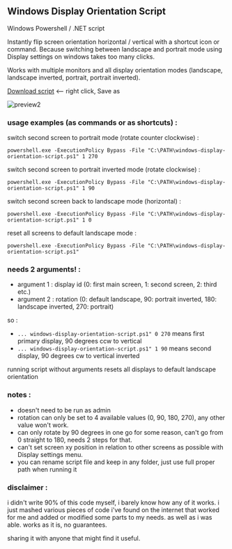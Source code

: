 ## Windows Display Orientation Script

Windows Powershell / .NET script

Instantly flip screen orientation horizontal / vertical with a shortcut icon or command. Because switching between landscape and portrait mode using Display settings on windows takes too many clicks.

Works with multiple monitors and all display orientation modes (landscape, landscape inverted, portrait, portrait inverted).


[Download script](https://raw.githubusercontent.com/gmiwoj/Windows-Display-Orientation-Script/main/windows-display-orientation-script.ps1) <-- right click, Save as



![preview2](https://support.content.office.net/en-us/media/96e92630-bbfe-4292-bbfc-fbb4a4908c8e.png)



### usage examples (as commands or as shortcuts) :

switch second screen to portrait mode (rotate counter clockwise) :

`powershell.exe -ExecutionPolicy Bypass -File "C:\PATH\windows-display-orientation-script.ps1" 1 270`

switch second screen to portrait inverted mode (rotate clockwise) :

`powershell.exe -ExecutionPolicy Bypass -File "C:\PATH\windows-display-orientation-script.ps1" 1 90`

switch second screen back to landscape mode (horizontal) :

`powershell.exe -ExecutionPolicy Bypass -File "C:\PATH\windows-display-orientation-script.ps1" 1 0`

reset all screens to default landscape mode :

`powershell.exe -ExecutionPolicy Bypass -File "C:\PATH\windows-display-orientation-script.ps1"`


### needs 2 arguments! :
- argument 1 : display id (0: first main screen, 1: second screen, 2: third etc.)
- argument 2 : rotation (0: default landscape, 90: portrait inverted, 180: landscape inverted, 270: portrait) 

so :

- `... windows-display-orientation-script.ps1" 0 270` means first primary display, 90 degrees ccw to vertical
- `... windows-display-orientation-script.ps1" 1 90`  means second display, 90 degrees cw to vertical inverted

running script without arguments resets all displays to default landscape orientation


### notes :

- doesn't need to be run as admin
- rotation can only be set to 4 available values (0, 90, 180, 270), any other value won't work. 
- can only rotate by 90 degrees in one go for some reason, can't go from 0 straight to 180, needs 2 steps for that.
- can't set screen xy position in relation to other screens as possible with Display settings menu. 
- you can rename script file and keep in any folder, just use full proper path when running it


### disclaimer :

i didn't write 90% of this code myself, i barely know how any of it works. i just mashed various pieces of code i've found on the internet that worked for me and added or modified some parts to my needs. as well as i was able. works as it is, no guarantees. 

sharing it with anyone that might find it useful.
